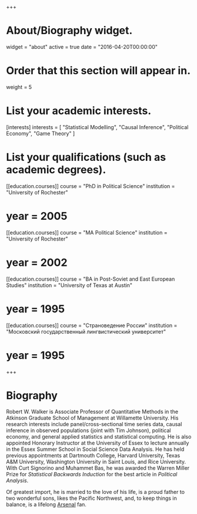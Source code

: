 +++
# About/Biography widget.
widget = "about"
active = true
date = "2016-04-20T00:00:00"

# Order that this section will appear in.
weight = 5

# List your academic interests.
[interests]
  interests = [
    "Statistical Modelling",
    "Causal Inference",
    "Political Economy",
    "Game Theory"
  ]

# List your qualifications (such as academic degrees).
[[education.courses]]
  course = "PhD in Political Science"
  institution = "University of Rochester"
#  year = 2005

[[education.courses]]
  course = "MA Political Science"
  institution = "University of Rochester"
#  year = 2002

[[education.courses]]
  course = "BA in Post-Soviet and East European Studies"
  institution = "University of Texas at Austin"
#  year = 1995

[[education.courses]]
  course = "Страноведение России"
  institution = "Московский государственный лингвистический университет"
#  year = 1995

 
+++

# Biography

Robert W. Walker is Associate Professor of Quantitative Methods in the Atkinson Graduate School of Management at Willamette University.   His research interests include panel/cross-sectional time series data, causal inference in observed populations (joint with Tim Johnson), political economy, and general applied statistics and statistical computing. He is also appointed Honorary Instructor at the University of Essex to lecture annually in the Essex Summer School in Social Science Data Analysis.  He has held previous appointments at Dartmouth College, Harvard University, Texas A&M University, Washington University in Saint Louis, and Rice University.  With Curt Signorino and Muhammet Bas, he was awarded the Warren Miller Prize for *Statistical Backwards Induction* for the best article in *Political Analysis*.  

Of greatest import, he is married to the love of his life, is a proud father to two wonderful sons, likes the Pacific Northwest, and, to keep things in balance, is a lifelong [Arsenal](http://www.arsenal.co.uk/) fan.
